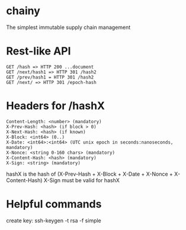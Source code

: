 # chainy
The simplest immutable supply chain management

# Rest-like API

    GET /hash => HTTP 200 ...document
    GET /next/hash1 => HTTP 301 /hash2
    GET /prev/hash1 = HTTP 301 /hash2
    GET /next/ => HTTP 301 /epoch-hash

# Headers for /hashX

    Content-Length: <number> (mandatory)
    X-Prev-Hash: <hash> (if block > 0)
    X-Next-Hash: <hash> (if known)
    X-Block: <int64> (0..)
    X-Date: <int64>:<int64> (UTC unix epoch in seconds:nanoseconds, mandatory)
    X-Nonce: <string 0-160 chars> (mandatory)
    X-Content-Hash: <hash> (mandatory)
    X-Sign: <string> (mandatory)

hashX is the hash of (X-Prev-Hash + X-Block + X-Date + X-Nonce + X-Content-Hash)
X-Sign must be valid for hashX

# Helpful commands

create key:
ssh-keygen -t rsa -f simple
